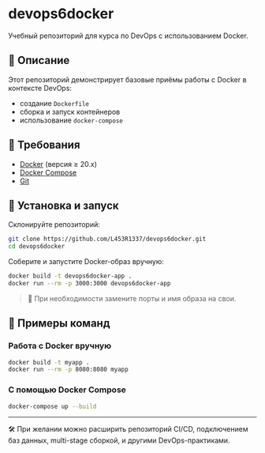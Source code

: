 # devops6docker

Учебный репозиторий для курса по DevOps с использованием Docker.

## 📄 Описание

Этот репозиторий демонстрирует базовые приёмы работы с Docker в контексте DevOps:

- создание `Dockerfile`  
- сборка и запуск контейнеров  
- использование `docker-compose`  

## 🧰 Требования

- [Docker](https://www.docker.com/) (версия ≥ 20.x)
- [Docker Compose](https://docs.docker.com/compose/)
- [Git](https://git-scm.com/)

## 🚀 Установка и запуск

Склонируйте репозиторий:

```bash
git clone https://github.com/L453R1337/devops6docker.git
cd devops6docker
```

Соберите и запустите Docker-образ вручную:

```bash
docker build -t devops6docker-app .
docker run --rm -p 3000:3000 devops6docker-app
```

> 📝 При необходимости замените порты и имя образа на свои.

## 🔧 Примеры команд

### Работа с Docker вручную

```bash
docker build -t myapp .
docker run --rm -p 8080:8080 myapp
```

### С помощью Docker Compose

```bash
docker-compose up --build
```

---

🛠️ При желании можно расширить репозиторий CI/CD, подключением баз данных, multi-stage сборкой, и другими DevOps-практиками.
